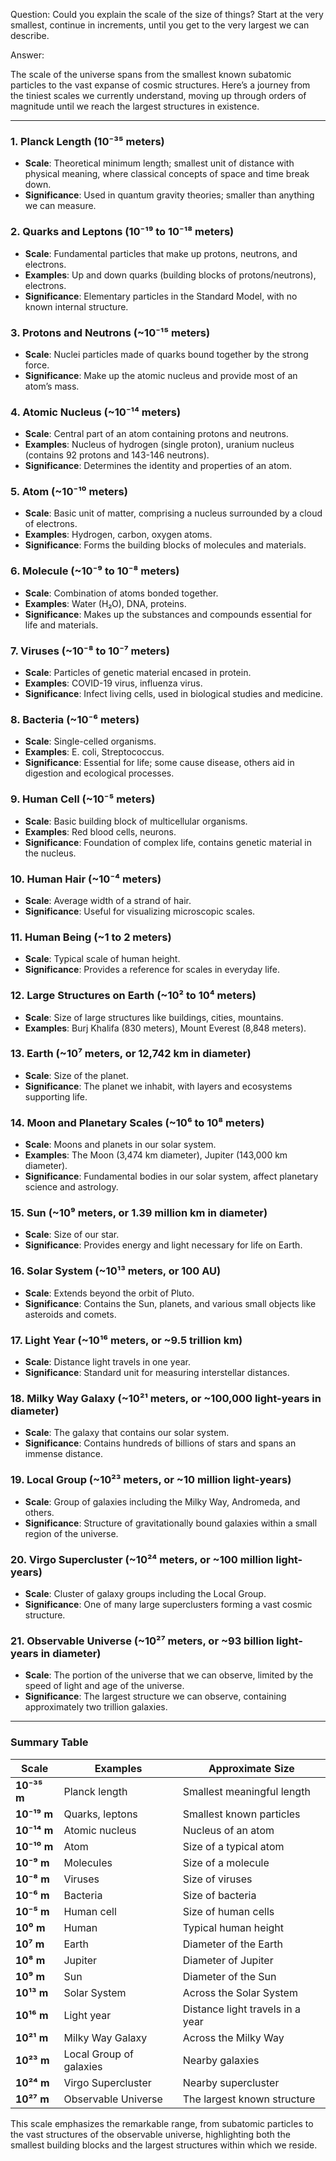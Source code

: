 Question: Could you explain the scale of the size of things? Start at the very smallest, continue in increments, until you get to the very largest we can describe.

Answer:

The scale of the universe spans from the smallest known subatomic particles to the vast expanse of cosmic structures. Here’s a journey from the tiniest scales we currently understand, moving up through orders of magnitude until we reach the largest structures in existence.

---

### 1. **Planck Length (10⁻³⁵ meters)**
   - **Scale**: Theoretical minimum length; smallest unit of distance with physical meaning, where classical concepts of space and time break down. 
   - **Significance**: Used in quantum gravity theories; smaller than anything we can measure.

### 2. **Quarks and Leptons (10⁻¹⁹ to 10⁻¹⁸ meters)**
   - **Scale**: Fundamental particles that make up protons, neutrons, and electrons.
   - **Examples**: Up and down quarks (building blocks of protons/neutrons), electrons.
   - **Significance**: Elementary particles in the Standard Model, with no known internal structure.

### 3. **Protons and Neutrons (~10⁻¹⁵ meters)**
   - **Scale**: Nuclei particles made of quarks bound together by the strong force.
   - **Significance**: Make up the atomic nucleus and provide most of an atom’s mass.

### 4. **Atomic Nucleus (~10⁻¹⁴ meters)**
   - **Scale**: Central part of an atom containing protons and neutrons.
   - **Examples**: Nucleus of hydrogen (single proton), uranium nucleus (contains 92 protons and 143-146 neutrons).
   - **Significance**: Determines the identity and properties of an atom.

### 5. **Atom (~10⁻¹⁰ meters)**
   - **Scale**: Basic unit of matter, comprising a nucleus surrounded by a cloud of electrons.
   - **Examples**: Hydrogen, carbon, oxygen atoms.
   - **Significance**: Forms the building blocks of molecules and materials.

### 6. **Molecule (~10⁻⁹ to 10⁻⁸ meters)**
   - **Scale**: Combination of atoms bonded together.
   - **Examples**: Water (H₂O), DNA, proteins.
   - **Significance**: Makes up the substances and compounds essential for life and materials.

### 7. **Viruses (~10⁻⁸ to 10⁻⁷ meters)**
   - **Scale**: Particles of genetic material encased in protein.
   - **Examples**: COVID-19 virus, influenza virus.
   - **Significance**: Infect living cells, used in biological studies and medicine.

### 8. **Bacteria (~10⁻⁶ meters)**
   - **Scale**: Single-celled organisms.
   - **Examples**: E. coli, Streptococcus.
   - **Significance**: Essential for life; some cause disease, others aid in digestion and ecological processes.

### 9. **Human Cell (~10⁻⁵ meters)**
   - **Scale**: Basic building block of multicellular organisms.
   - **Examples**: Red blood cells, neurons.
   - **Significance**: Foundation of complex life, contains genetic material in the nucleus.

### 10. **Human Hair (~10⁻⁴ meters)**
   - **Scale**: Average width of a strand of hair.
   - **Significance**: Useful for visualizing microscopic scales.

### 11. **Human Being (~1 to 2 meters)**
   - **Scale**: Typical scale of human height.
   - **Significance**: Provides a reference for scales in everyday life.

### 12. **Large Structures on Earth (~10² to 10⁴ meters)**
   - **Scale**: Size of large structures like buildings, cities, mountains.
   - **Examples**: Burj Khalifa (830 meters), Mount Everest (8,848 meters).

### 13. **Earth (~10⁷ meters, or 12,742 km in diameter)**
   - **Scale**: Size of the planet.
   - **Significance**: The planet we inhabit, with layers and ecosystems supporting life.

### 14. **Moon and Planetary Scales (~10⁶ to 10⁸ meters)**
   - **Scale**: Moons and planets in our solar system.
   - **Examples**: The Moon (3,474 km diameter), Jupiter (143,000 km diameter).
   - **Significance**: Fundamental bodies in our solar system, affect planetary science and astrology.

### 15. **Sun (~10⁹ meters, or 1.39 million km in diameter)**
   - **Scale**: Size of our star.
   - **Significance**: Provides energy and light necessary for life on Earth.

### 16. **Solar System (~10¹³ meters, or 100 AU)**
   - **Scale**: Extends beyond the orbit of Pluto.
   - **Significance**: Contains the Sun, planets, and various small objects like asteroids and comets.

### 17. **Light Year (~10¹⁶ meters, or ~9.5 trillion km)**
   - **Scale**: Distance light travels in one year.
   - **Significance**: Standard unit for measuring interstellar distances.

### 18. **Milky Way Galaxy (~10²¹ meters, or ~100,000 light-years in diameter)**
   - **Scale**: The galaxy that contains our solar system.
   - **Significance**: Contains hundreds of billions of stars and spans an immense distance.

### 19. **Local Group (~10²³ meters, or ~10 million light-years)**
   - **Scale**: Group of galaxies including the Milky Way, Andromeda, and others.
   - **Significance**: Structure of gravitationally bound galaxies within a small region of the universe.

### 20. **Virgo Supercluster (~10²⁴ meters, or ~100 million light-years)**
   - **Scale**: Cluster of galaxy groups including the Local Group.
   - **Significance**: One of many large superclusters forming a vast cosmic structure.

### 21. **Observable Universe (~10²⁷ meters, or ~93 billion light-years in diameter)**
   - **Scale**: The portion of the universe that we can observe, limited by the speed of light and age of the universe.
   - **Significance**: The largest structure we can observe, containing approximately two trillion galaxies.

---

### Summary Table

| Scale           | Examples                           | Approximate Size       |
|-----------------|------------------------------------|-------------------------|
| **10⁻³⁵ m**     | Planck length                      | Smallest meaningful length |
| **10⁻¹⁹ m**     | Quarks, leptons                    | Smallest known particles |
| **10⁻¹⁴ m**     | Atomic nucleus                     | Nucleus of an atom      |
| **10⁻¹⁰ m**     | Atom                               | Size of a typical atom  |
| **10⁻⁹ m**      | Molecules                          | Size of a molecule      |
| **10⁻⁸ m**      | Viruses                            | Size of viruses         |
| **10⁻⁶ m**      | Bacteria                           | Size of bacteria        |
| **10⁻⁵ m**      | Human cell                         | Size of human cells     |
| **10⁰ m**       | Human                              | Typical human height    |
| **10⁷ m**       | Earth                              | Diameter of the Earth   |
| **10⁸ m**       | Jupiter                            | Diameter of Jupiter     |
| **10⁹ m**       | Sun                                | Diameter of the Sun     |
| **10¹³ m**      | Solar System                       | Across the Solar System |
| **10¹⁶ m**      | Light year                         | Distance light travels in a year |
| **10²¹ m**      | Milky Way Galaxy                   | Across the Milky Way    |
| **10²³ m**      | Local Group of galaxies            | Nearby galaxies         |
| **10²⁴ m**      | Virgo Supercluster                 | Nearby supercluster     |
| **10²⁷ m**      | Observable Universe                | The largest known structure |

This scale emphasizes the remarkable range, from subatomic particles to the vast structures of the observable universe, highlighting both the smallest building blocks and the largest structures within which we reside.

